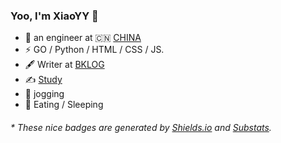 ### Yoo, I'm XiaoYY 👋


- 🍻 an engineer at 🇨🇳 [CHINA](https://www.tencent.com/)
- ⚡ GO / Python / HTML / CSS / JS.
- 🖋 Writer at [BKLOG](https://github.com/TencentBlueKing/bk-log)
- ✍️ [Study](https://github.com/xiongqqjq/samuel_study)
- 🏃 jogging
- 🥋 Eating / Sleeping

<h6>* These nice badges are generated by <a href="https://shields.io/">Shields.io</a> and <a href="https://github.com/spencerwooo/Substats">Substats</a>.</h6>
